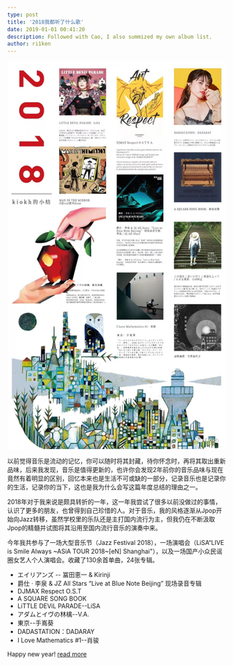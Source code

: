 ```yaml
---
type: post
title: '2018我都听了什么歌'
date: 2019-01-01 00:41:20
description: Followed with Cao, I also summized my own album list.
author: ri1ken
---
```


![2018Music](/public/images/2018music_list.jpeg)

以前觉得音乐是流动的记忆，你可以随时将其封藏，待你怀念时，再将其取出重新品味，后来我发现，音乐是值得更新的，也许你会发现2年前你的音乐品味与现在竟然有着明显的区别，回忆本来也是生活不可或缺的一部分，记录音乐也是记录你的生活，记录你的当下，这也是我为什么会写这篇年度总结的理由之一。

2018年对于我来说是颇具转折的一年，这一年我尝试了很多以前没做过的事情，认识了更多的朋友，也曾得到自己珍惜的人。对于音乐，我的风格逐渐从Jpop开始向Jazz转移，虽然学校里的乐队还是主打国内流行为主，但我仍在不断汲取Jpop的精髓并试图将其沿用至国内流行音乐的演奏中来。

今年我共参与了一场大型音乐节（Jazz Festival 2018），一场演唱会（LiSA“LIVE is Smile Always ~ASiA TOUR 2018~[eN] Shanghai"），以及一场国产小众民谣圈女艺人个人演唱会。收藏了130余首单曲，24张专辑。

 - エイリアンズ -- 冨田恵一 & Kirinji
 - 爵仕 · 李泉 & JZ All Stars “Live at Blue Note Beijing” 现场录音专辑
 - DJMAX Respect O.S.T
 - A SQUARE SONG BOOK
 - LiTTLE DEViL PARADE--LiSA
 - アダムとイヴの林檎--V.A.
 - 東京--手嶌葵
 - DADASTATION：DADARAY
 - I Love Mathematics #1--肖骏

Happy new year! [read more](https://mp.weixin.qq.com/s?__biz=MzU3OTY4Nzk0NA==&mid=2247483677&idx=1&sn=62ee6c8b00077d521200c3aa83cb62fc&chksm=fd63027aca148b6c2fb0a3e53553815efcf58da01504160c6c642cc9eb51eb6e6fd1fd19e298#rd)